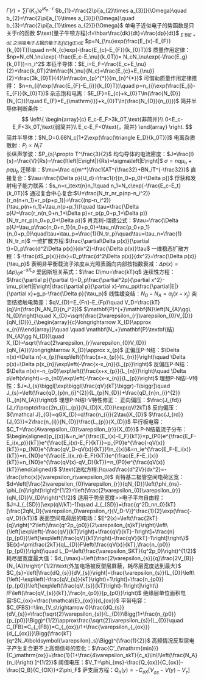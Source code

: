 $\Gamma(r)=\sum\Gamma(K_n)e^{iK_n\cdot r}$
$b_{1}=\frac{2\pi[a_{2}\times a_{3}]}{\Omega}\quad b_{2}=\frac{2\pi[a_{1}\times a_{3}]}{\Omega}\quad b_{3}=\frac{2\pi[a_{1}\times a_{2}]}{\Omega}$
$\text{单电子近似电子的势函数是只关于r的函数}$
$\text{量子牛顿方程}:f=\hbar\frac{dk}{dt}=\frac{dp}{dt}$
$_{E\text{ 到}E+\mathrm{d}E\text{ 之间被电子占据的量子态}f(E)\mathrm{g}(E)\mathrm{d}E}$
$p=N_{\nu}exp(\frac{E_{v}-E_{F}}{k_{0}T})\quad n=N_{c}exp(-\frac{E_{c}-E_{F}}{k_{0}T})$
质量作用定律：$np=N_cN_\nu\exp(-\frac{E_c-E_\nu}{k_0T})= N_cN_\nu\exp(-\frac{E_g}{k_0T})=n_i^2$
本征半导体：$E_i=E_F=\frac{E_c+E_\nu}{2}+\frac{k_0T}2\ln\frac{N_\nu}{N_c}=\frac{E_{c}+E_{\nu}}{2}+\frac{3k_{0}T}{4}\ln\frac{m_{p}^{*}}{m_{n}^{*}}$
可借助质量作用定律推得：
$n=n_{i}\exp(\frac{E_{F}-E_{i}}{k_{0}T})\quad p=n_{i}\exp(\frac{E_{i}-E_{F}}{k_{0}T})$
杂志饱和电离：$E_{F}=E_{c}+k_{0}T\ln(\frac{N_{D}}{N_{C}})\quad E_{F}=E_{\mathrm{i}}+k_{0}T\ln(\frac{N_{D}}{n_{i}})$
简并半导体判断条件：
$$
\left\{ \begin{array}{c}
	E_c-E_F>3k_0T,\text{非简并}\\
	0<E_c-E_F<3k_0T,\text{弱简并}\\
	E_c-E_F<0\text{，简并}
\end{array} \right. 
$$
简并半导体：$N_D=0.68N_c[1+2\exp(\frac{\triangle E_D}{k_0T})]$
电离杂质散射$:P_i\propto N_iT$   
长纵声学波：$P_{s}\propto T^\frac{3}{2}$ 
均匀导体的电流密度：$J=\frac{I}{s}=\frac{V}{Rs}=\frac{l\left|E\right|}{Rs}=\sigma\left|E\right|$
$\sigma=nq\mu_\mathrm{n}+pq\mu_\mathrm{p}$
迁移率：$\mu=\frac q{m^*}\frac1{AT^{\frac32}+BN_iT^{-\frac32}}$
直接复合：$\tau=\frac{\Delta p}{U_d}=\frac1{r[(n_0+p_0)+\Delta p]}$
俘获和发射电子能力联系：$s_n=r_\text{n}n_1\quad n_1=N_c\exp(-\frac{E_c-E_t}{k_0T})$
通过复合中心复合:$U=\frac{N_tr_nr_p(np-n_i^2)}{r_n(n+n_1)+r_p(p+p_1)}=\frac{(np-n_i^2)}{\tau_p(n+n_1)+\tau_n(p+p_1)}\quad \tau=\frac{\Delta p}U=\frac{r_n(n_0+n_1+\Delta p)+r_p(p_0+p_1+\Delta p)}{N_tr_nr_p(n_0+p_0+\Delta p)}$
肖克利-瑞德公式：$\tau=\frac{\Delta p}U=\tau_p\frac{n_0+n_1}{n_0+p_0}+\tau_n\frac{p_0+p_1}{n_0+p_0}\quad\tau=\tau_p=\frac{1}{N_tr_p}\quad\tau=\tau_n=\frac{1}{N_tr_n}$
一维扩散方程:$\frac{\partial\Delta p(x)}{\partial t}=D_p\frac{d^2\Delta p(x)}{dx^2}-\frac{\Delta p(x)}\tau$
一维稳态扩散方程：$-\frac{dS_p(x)}{dx}=D_p\frac{d^2\Delta p(x)}{dx^2}=\frac{\Delta p(x)}{\tau_p}$
表明非平衡载流子浓度从光照表面向内部按指数衰减：$\Delta p(x)=\left(\Delta p\right)_0e^{-x/L_p}$
爱因斯坦关系式：$\frac D\mu=\frac{kT}q$
连续性方程：$\frac{\partial p}{\partial t}=D_p\frac{\partial^2p}{\partial x^2}-\mu_p\left|E\right|\frac{\partial p}{\partial x}-\mu_pp\frac{\partial|E|}{\partial x}+g_p-\frac{\Delta p}{\tau_p}$
线性缓变结：$N_D-N_A=\alpha_j(x-x_j)$
突变结接触电势差：$qV_{D}=E_{Fn}-E_{Fp}\quad V_D=\frac{kT}{q}\ln(\frac{N_AN_D}{n_i^2})$
$\mathbf{P}^{+}\mathbf{N}\left(N_{A}\gg\ N_{D}\right)\quad X_{D}=\sqrt{\frac{2\varepsilon_{r}\varepsilon_{0}V_{D}}{qN_{D}}}_{\begin{array}{c}\longrightarrow X_{D}\approx x_{n}\\\end{array}}\quad \quad \mathbf{N_+}\mathbf{P}\textbf{结}(N_{A}\gg N_{D})\quad X_{D}=\sqrt{\frac{2\varepsilon_{r}\varepsilon_{0}V_{D}}{qN_{A}}}\longrightarrow X_{D}\approx x_{p}$
正偏压P-N结：$\Delta n(x)=\Delta n(-x_{p})\exp\left({\frac{x+x_{p}}{L_{n}}}\right)\quad  \Delta p(x)=\Delta p(x_{n})\exp\left(-\frac{x-x_{n}}{L_{p}}\right)$
反偏压P-N结：$\Delta n(x)=-n_{p0}\exp\left({\frac{x+x_{p}}{L_{n}}}\right)\quad \Delta p\left(x\right)=-p_{n0}\exp\left(-\frac{x-x_{n}}{L_{p}}\right)$
理想P-N结I-V特性：$J=J_{s}\biggl[\exp\biggl(\frac{qV}{kT}\biggr)-1\biggr]\quad J_{s}=\left(\frac{qD_{p}n_{i}^{2}}{L_{p}N_{D}}+\frac{qD_{n}n_{i}^{2}}{L_{n}N_{A}}\right)$
理想P-N结I-V特性修正：
	正向偏压：$\frac{J_{fd}}{J_r}\propto\frac{2n_{i}L_{p}}{N_{D}X_{D}}\exp(qV/2kT)$
	反向偏压：
		${\mathcal J}_{G}=qGX_{D}=q\frac{n_{i}}{2\tau}X_{D}$
		$\frac{J_{rd}}{J_{G}}=2\frac{n_{i}}{N_{D}}\frac{L_{p}}{X_{D}}$
平行板电容：$C_T=\frac{A\varepsilon_{0}\varepsilon_{r}}{X_{D}}$
P-N结载流子分布：$\begin{aligned}p_{(x)}&=n_ie^{\frac{E_i(x)-E_F}{kT}}=p_{P0}e^{\frac{E_F-E_i(x_p)}{kT}}e^{\frac{E_i(x)-E_F}{kT}}=p_{P0}e^{\frac{-qV(x)}{kT}}=p_{N0}e^{\frac{qV_D-qV(x)}{kT}}\\n_{(x)}&=n_ie^{\frac{E_F-E_i(x)}{kT}}=n_{N0}e^{\frac{E_i(x_n)-E_F}{kT}}e^{\frac{E_F-E_i(x)}{kT}}=n_{N0}e^{\frac{qV(x)-qV_D}{kT}}=n_{P0}e^{\frac{qV(x)}{kT}}\end{aligned}$
$\text{泊松方程:}\quad\frac{d^2V}{dx^2}=-\frac{\rho(x)}{\varepsilon_r\varepsilon_0}$
肖特基二极管空间电荷区宽：$d=\left[\frac{2\varepsilon_{0}\varepsilon_{r}}{qN_{D}}\left(\phi_{ns}-\phi_{n}\right)\right]^{1/2}=\left(\frac{2\varepsilon_{0}\varepsilon_{r}}{qN_{D}}V_{D}\right)^{1/2}$
适用于势垒宽度>>电子平均自由程：$J=J_{_{SD}}[\exp(qV/kT)-1]\quad J_{_{SD}}=\frac{q^2D_nn_0}{kT}[\frac{2qN_D}{\varepsilon_0\varepsilon_r}(V_D-V)]^\frac{1}{2}\exp(\frac{-qV_D}{kT})$
表面空间电荷层的电场：$E^2(x)=\left(\frac{2kT}{q}\right)^2\left(\frac{q^2p_{p0}}{2\varepsilon_{s}kT}\right)\left\{\left[\exp\left(-\frac{qV}{kT}\right)+\frac{qV}{kT}-1\right]+\frac{n}{p_{p0}}\left[\exp\left(\frac{qV}{kT}\right)-\frac{qV}{kT}-1\right]\right\}$
$E(x)=\pm\frac{2kT}{qL_{D}}F\left(\frac{qV(x)}{kT},\frac{n_{p0}}{p_{p0}}\right)\quad L_D=\left(\frac{\varepsilon_SKT}{q^2p_0}\right)^{1/2}$
耗尽层宽度最大值：$d_{\max}=\left(\frac{2\varepsilon_{s}}{q}\frac{2V_{B}}{N_{A}}\right)^{1/2}\text{外加电场被反型层屏蔽，耗尽层宽度达到最大}$
$C_{s}=\left|\frac{dQ_{s}}{dV_{s}}\right|=\frac{\varepsilon_{s}}{L_{D}}\left\{\left[-\exp\left(-\frac{qV_{s}}{kT}\right)+1\right]+\frac{n_{p0}}{p_{p0}}\left[\exp\left(\frac{qV_{s}}{kT}\right)-1\right]\right\} /F\left(\frac{qV_{s}}{kT},\frac{n_{p0}}{p_{p0}}\right)$
绝缘层单位面积电容:$C_{ox}=\frac{\mathcal{E}_{ox}}{d_{ox}}$
平带电容：$C_{FBS}=\lim_{V_s\rightarrow 0}\frac{dQ_{s}}{dV_{s}}=\frac{\sqrt{2}\varepsilon_{s}}{L_{D}}\Bigg(1+\frac{n_{p0}}{p_{p0}}\Bigg)^{1/2}\approx\frac{\sqrt{2}\varepsilon_{s}}{L_{D}}\quad C_{FB}=C_{_{FB}}=C_{_{ox}}/1+\frac{\varepsilon_{_{ox}}}{d_{_{ox}}}\Bigg(\frac{kT}{q^2N_A\boldsymbol{\varepsilon}_s}\Bigg)^{\frac{1}{2}}$
高频情况反型层电子产生复合更不上高频信号的变化：$\frac{C’_{\mathrm{min}}}{C_\mathrm{ox}}=\frac{1}{1+\frac{4\varepsilon_skT}{c_s}\ln\!\left(\frac{N_A}{n_i}\right) ]^{1/2}}$
阈值电压：$V_T=\phi_{ms}-\frac{Q_{ox}}{C_{ox}}-\frac{Q_B}{C_{OX}}+2\phi_F$
萨支唐方程：$Q_n\left(y\right)=-C_{oX}\left[V_{_{GS}}-V\left(y\right)-V_{_T}\right]$

